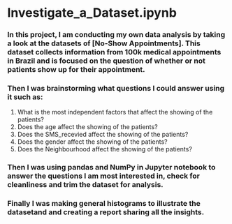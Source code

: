 # Investigate_a_Dataset.ipynb
### In this project, I am conducting my own data analysis by taking a look at the datasets of [No-Show Appointments]. This dataset collects information from 100k medical appointments in Brazil and is focused on the question of whether or not patients show up for their appointment.
### Then I was brainstorming what questions I could answer using it such as:
1. What is the most independent factors that affect the showing of the patients?
2. Does the age affect the showing of the patients?
3. Does the SMS_recevied affect the showing of the patients?
4. Does the gender affect the showing of the patients?
5. Does the Neighbourhood affect the showing of the patients?

### Then I was using pandas and NumPy in Jupyter notebook to answer the questions I am most interested in, check for cleanliness and trim the dataset for analysis.
### Finally I was making general histograms to illustrate the datasetand and creating a report sharing all the insights.

